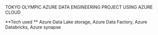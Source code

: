 TOKYO OLYMPIC AZURE DATA ENGINEERING PROJECT USING AZURE CLOUD 

**Tech used **
Azure Data Lake storage,
Azure Data Factory,
Azure Databricks,
Azure synapse 
